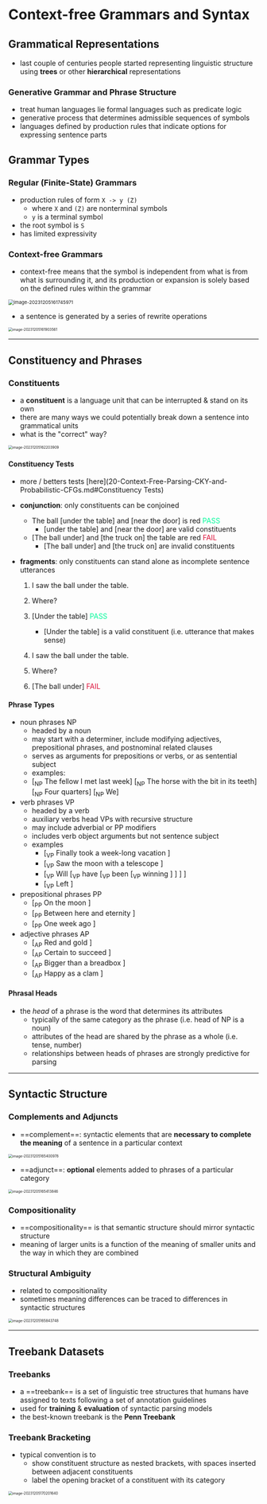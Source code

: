 # Context-free Grammars and Syntax

## Grammatical Representations

- last couple of centuries people started representing linguistic structure using **trees** or other **hierarchical** representations

### Generative Grammar and Phrase Structure

- treat human languages lie formal languages such as predicate logic
- generative process that determines admissible sequences of symbols
- languages defined by production rules that indicate options for expressing sentence parts

## Grammar Types

### Regular (Finite-State) Grammars

- production rules of form `X -> y (Z)`
  - where `X` and `(Z)` are nonterminal symbols
  - `y` is a terminal symbol
- the root symbol is `S`
- has limited expressivity

### Context-free Grammars

- context-free means that the symbol is independent from what is from what is surrounding it, and its production or expansion is solely based on the defined rules within the grammar

<img src="images/image-20231205161745971.png" alt="image-20231205161745971" style="zoom:67%;" />

- a sentence is generated by a series of rewrite operations

<img src="images/image-20231205161903561.png" alt="image-20231205161903561" style="zoom:50%;" />

---

## Constituency and Phrases

### Constituents

- a **constituent** is a language unit that can be interrupted & stand on its own
- there are many ways we could potentially break down a sentence into grammatical units
- what is the "correct" way?

<img src="images/image-20231205162203909.png" alt="image-20231205162203909" style="zoom:50%;" />

#### Constituency Tests

- more / betters tests [here](20-Context-Free-Parsing-CKY-and-Probabilistic-CFGs.md#Constituency Tests)
  
- **conjunction**: only constituents can be conjoined 
  
  - The ball [under the table] and [near the door] is red <span style="color:MediumSpringGreen">PASS</span>
    - [under the table] and [near the door] are valid constituents 
  - [The ball under] and [the truck on] the table are red <span style="color:crimson">FAIL</span>
    - [The ball under] and [the truck on] are invalid constituents 
  
- **fragments**: only constituents can stand alone as incomplete sentence utterances
  1. I saw the ball under the table. 
  2. Where?
  3. [Under the table] <span style="color:MediumSpringGreen">PASS</span>
     - [Under the table] is a valid constituent (i.e. utterance that makes sense)
  
  1. I saw the ball under the table. 
  2. Where?
  3. [The ball under] <span style="color:crimson">FAIL</span>

#### Phrase Types

- noun phrases NP
  - headed by a noun
  - may start with a determiner, include modifying adjectives, prepositional phrases, and postnominal related clauses
  - serves as arguments for prepositions or verbs, or as sentential subject
  - examples:
  - [<sub>NP</sub> The fellow I met last week]
    [<sub>NP</sub> The horse with the bit in its teeth]
    [<sub>NP</sub> Four quarters]
    [<sub>NP</sub> We]
- verb phrases VP
  - headed by a verb
  - auxiliary verbs head VPs with recursive structure
  - may include adverbial or PP modifiers
  - includes verb object arguments but not sentence subject
  - examples
    - [<sub>VP</sub> Finally took a week-long vacation ] 
    - [<sub>VP</sub> Saw the moon with a telescope ] 
    - [<sub>VP</sub> Will [<sub>VP</sub> have [<sub>VP</sub> been [<sub>VP</sub> winning ] ] ] ] 
    - [<sub>VP</sub> Left ]
- prepositional phrases PP
  - [<sub>PP</sub> On the moon ] 
  - [<sub>PP</sub> Between here and eternity ] 
  - [<sub>PP</sub> One week ago ]
- adjective phrases AP
  - [<sub>AP</sub> Red and gold ] 
  - [<sub>AP</sub> Certain to succeed ] 
  - [<sub>AP</sub> Bigger than a breadbox ] 
  - [<sub>AP</sub> Happy as a clam ]

#### Phrasal Heads

- the *head* of a phrase is the word that determines its attributes 
  - typically of the same category as the phrase (i.e. head of NP is a noun)
  - attributes of the head are shared by the phrase as a whole (i.e. tense, number)
  - relationships between heads of phrases are strongly predictive for parsing

---

## Syntactic Structure

### Complements and Adjuncts

- ==complement==: syntactic elements that are **necessary to complete the meaning** of a sentence in a particular context

<img src="images/image-20231205165400978.png" alt="image-20231205165400978" style="zoom:50%;" />

- ==adjunct==: **optional** elements added to phrases of a particular category

<img src="images/image-20231205165413846.png" alt="image-20231205165413846" style="zoom:50%;" />

### Compositionality

- ==compositionality== is that semantic structure should mirror syntactic structure
- meaning of larger units is a function of the meaning of smaller units and the way in which they are combined

### Structural Ambiguity

- related to compositionality
- sometimes meaning differences can be traced to differences in syntactic structures

<img src="images/image-20231205165843748.png" alt="image-20231205165843748" style="zoom:50%;" />

---

## Treebank Datasets

### Treebanks

- a ==treebank== is a set of linguistic tree structures that humans have assigned to texts following a set of annotation guidelines
- used for **training** & **evaluation** of syntactic parsing models
- the best-known treebank is the **Penn Treebank**

### Treebank Bracketing

- typical convention is to
  - show constituent structure as nested brackets, with spaces inserted between adjacent constituents
  - label the opening bracket of a constituent with its category

<img src="images/image-20231205170201640.png" alt="image-20231205170201640" style="zoom:50%;" />

